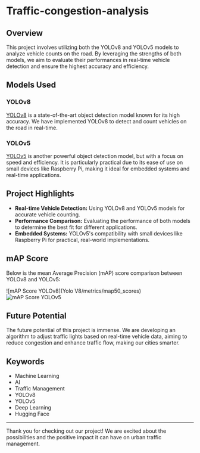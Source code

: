# Traffic-congestion-analysis

## Overview
This project involves utilizing both the YOLOv8 and YOLOv5 models to analyze vehicle counts on the road. By leveraging the strengths of both models, we aim to evaluate their performances in real-time vehicle detection and ensure the highest accuracy and efficiency.

## Models Used

### YOLOv8
[YOLOv8](https://lnkd.in/gRhjEGS5) is a state-of-the-art object detection model known for its high accuracy. We have implemented YOLOv8 to detect and count vehicles on the road in real-time.

### YOLOv5
[YOLOv5](https://lnkd.in/gJasCvgq) is another powerful object detection model, but with a focus on speed and efficiency. It is particularly practical due to its ease of use on small devices like Raspberry Pi, making it ideal for embedded systems and real-time applications.

## Project Highlights
- **Real-time Vehicle Detection:** Using YOLOv8 and YOLOv5 models for accurate vehicle counting.
- **Performance Comparison:** Evaluating the performance of both models to determine the best fit for different applications.
- **Embedded Systems:** YOLOv5's compatibility with small devices like Raspberry Pi for practical, real-world implementations.

## mAP Score
Below is the mean Average Precision (mAP) score comparison between YOLOv8 and YOLOv5:

![mAP Score YOLOv8](Yolo V8/metrics/map50_scores)
![mAP Score YOLOv5](path/to/your/map_score_image.png)

## Future Potential
The future potential of this project is immense. We are developing an algorithm to adjust traffic lights based on real-time vehicle data, aiming to reduce congestion and enhance traffic flow, making our cities smarter.

## Keywords
- Machine Learning
- AI
- Traffic Management
- YOLOv8
- YOLOv5
- Deep Learning
- Hugging Face

---

Thank you for checking out our project! We are excited about the possibilities and the positive impact it can have on urban traffic management.
